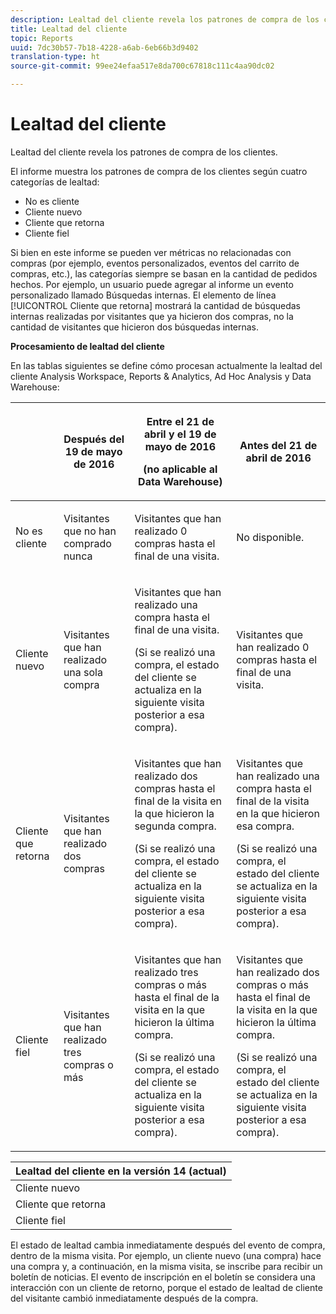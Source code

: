 ```yaml
---
description: Lealtad del cliente revela los patrones de compra de los clientes.
title: Lealtad del cliente
topic: Reports
uuid: 7dc30b57-7b18-4228-a6ab-6eb66b3d9402
translation-type: ht
source-git-commit: 99ee24efaa517e8da700c67818c111c4aa90dc02

---
```



# Lealtad del cliente

Lealtad del cliente revela los patrones de compra de los clientes.

El informe muestra los patrones de compra de los clientes según cuatro categorías de lealtad:

* No es cliente
* Cliente nuevo
* Cliente que retorna
* Cliente fiel

Si bien en este informe se pueden ver métricas no relacionadas con compras (por ejemplo, eventos personalizados, eventos del carrito de compras, etc.), las categorías siempre se basan en la cantidad de pedidos hechos. Por ejemplo, un usuario puede agregar al informe un evento personalizado llamado Búsquedas internas. El elemento de línea [!UICONTROL Cliente que retorna] mostrará la cantidad de búsquedas internas realizadas por visitantes que ya hicieron dos compras, no la cantidad de visitantes que hicieron dos búsquedas internas.

**Procesamiento de lealtad del cliente**

En las tablas siguientes se define cómo procesan actualmente la lealtad del cliente Analysis Workspace, Reports &amp; Analytics, Ad Hoc Analysis y Data Warehouse:

<table id="table_E6A5CA96BE5C47F29F09688A4D41BC60"> 
 <thead> 
  <tr> 
   <th colname="col1" class="entry"> </th> 
   <th colname="col2" class="entry"> <p>Después del 19 de mayo de 2016 </p> </th> 
   <th colname="col3" class="entry"> <p>Entre el 21 de abril y el 19 de mayo de 2016 </p> <p>(no aplicable al Data Warehouse) </p> </th> 
   <th colname="col4" class="entry"> <p>Antes del 21 de abril de 2016 </p> </th> 
  </tr>
 </thead>
 <tbody> 
  <tr> 
   <td colname="col1"> <p>No es cliente </p> </td> 
   <td colname="col2"> <p>Visitantes que no han comprado nunca </p> </td> 
   <td colname="col3"> <p>Visitantes que han realizado 0 compras hasta el final de una visita. </p> </td> 
   <td colname="col4"> <p>No disponible. </p> </td> 
  </tr> 
  <tr> 
   <td colname="col1"> <p>Cliente nuevo </p> </td> 
   <td colname="col2"> <p>Visitantes que han realizado una sola compra </p> </td> 
   <td colname="col3"> <p>Visitantes que han realizado una compra hasta el final de una visita. </p> <p>(Si se realizó una compra, el estado del cliente se actualiza en la siguiente visita posterior a esa compra). </p> </td> 
   <td colname="col4"> <p>Visitantes que han realizado 0 compras hasta el final de una visita. </p> </td> 
  </tr> 
  <tr> 
   <td colname="col1"> <p>Cliente que retorna </p> </td> 
   <td colname="col2"> <p>Visitantes que han realizado dos compras </p> </td> 
   <td colname="col3"> <p>Visitantes que han realizado dos compras hasta el final de la visita en la que hicieron la segunda compra. </p> <p>(Si se realizó una compra, el estado del cliente se actualiza en la siguiente visita posterior a esa compra). </p> </td> 
   <td colname="col4"> <p>Visitantes que han realizado una compra hasta el final de la visita en la que hicieron esa compra. </p> <p>(Si se realizó una compra, el estado del cliente se actualiza en la siguiente visita posterior a esa compra). </p> </td> 
  </tr> 
  <tr> 
   <td colname="col1"> <p>Cliente fiel </p> </td> 
   <td colname="col2"> <p>Visitantes que han realizado tres compras o más </p> </td> 
   <td colname="col3"> <p>Visitantes que han realizado tres compras o más hasta el final de la visita en la que hicieron la última compra. </p> <p>(Si se realizó una compra, el estado del cliente se actualiza en la siguiente visita posterior a esa compra). </p> </td> 
   <td colname="col4"> <p>Visitantes que han realizado dos compras o más hasta el final de la visita en la que hicieron la última compra. </p> <p>(Si se realizó una compra, el estado del cliente se actualiza en la siguiente visita posterior a esa compra). </p> </td> 
  </tr> 
 </tbody> 
</table>

| Lealtad del cliente en la versión 14 (actual) |
|---|
| Cliente nuevo | Una visita y una compra |
| Cliente que retorna | Más de una visita y dos compras |
| Cliente fiel | Más de una visita y más de tres compras |

El estado de lealtad cambia inmediatamente después del evento de compra, dentro de la misma visita. Por ejemplo, un cliente nuevo (una compra) hace una compra y, a continuación, en la misma visita, se inscribe para recibir un boletín de noticias. El evento de inscripción en el boletín se considera una interacción con un cliente de retorno, porque el estado de lealtad de cliente del visitante cambió inmediatamente después de la compra.
